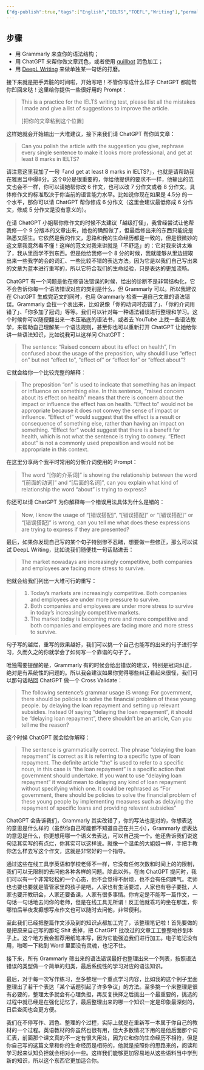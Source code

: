 ```yaml
---
{"dg-publish":true,"tags":["English","IELTS","TOEFL","Writing"],"permalink":"/master-application/托福雅思作文修改/","dgPassFrontmatter":true,"created":"2023-04-27T22:10:33.746+08:00","updated":"2023-04-27T22:12:40.109+08:00"}
---
```


## 步骤
-   用 Grammarly 来查你的语法结构；
-   用 ChatGPT 来帮你做文章润色，或者使用 [quillbot](https://quillbot.com/) 润色加工；
-   用 [DeepL Writing](https://www.deepl.com/write) 来做单独某一句话的打磨。

接下来就是把手弄脏的时间啦，开始写吧！不管你写成什么样子 ChatGPT 都能帮你凹回来哒！这里给你提供一些很好用的 Prompt：

> This is a practice for the IELTS writing test, please list all the mistakes I made and give a list of suggestions to improve the article.
> 
> [把你的文章粘到这个位置]



这样她就会开始输出一大堆建议，接下来我们请 ChatGPT 帮你凹文章：

> Can you polish the article with the suggestion you give, rephrase every single sentence to make it looks more professional, and get at least 8 marks in IELTS?

请注意这里我加了一句「and get at least 8 marks in IELTS?」，也就是请帮助我在雅思当中得8分。这个8分是很重要的，你给他提供的要求不一样，他输出的范文也会不一样，你可以请她帮你改 6 作文，也可以改 7 分作文或者 8 分作文。具体修作文的标准取决于你当前的语言能力水平。比如说你现在如果是 4.5分 的一个水平，那你可以请 ChatGPT 帮你修成 6 分作文（这里会建议最低修成 6 分作文，修成 5 分作文是没有意义的）。

在请 ChatGPT 小姐帮你修作文的时候不太建议「越级打怪」，我曾经尝试让他帮我修一个 9 分版本的文章出来，她也的确照做了，但最后修出来的东西只能说是熟悉又陌生。它依然是我的作文，思路和我的生命经历都是一致的，但是很微妙的这文章我竟然看不懂！这样的范文对我来讲就是「不舒适」的：它对我来讲太难了，我从里面学不到东西。但是他给我修一个 8 分的时候，我就能够从里边提取出来一些我学的会的词汇、一些比较不错的表达方法。因为它是以我们自己写出来的文章为蓝本进行重写的，所以它符合我们的生命经验，只是表达的更加流畅。

ChatGPT 有一个问题是他在修语法错误的时候，给出的诊断不是非常结构化，它不会告诉你每一个语法错误对应的类别是什么，但 Grammarly 可以。所以我建议在 ChatGPT 生成完范文的同时，也用 Grammarly 检查一遍自己文章的语法错误。Grammarly 会拉一个表出来，比如说像「你的动词时态错了」、「你的介词用错了」、「你多加了冠词」等等。我们可以针对每一种语法错误进行整理和学习。这个时候你可以随便翻出来一本压箱底的语法书，或者去 YouTube 上找一些语法教学，来帮助自己理解某一个语法规则，甚至你也可以重新打开 ChatGPT 让她给你讲一些语法知识，比如说我可以这样问 ChatGPT：

> The sentence: “Raised concern about its effect on health”, I’m confused about the usage of the preposition, why should I use “effect on” but not “effect to”, “effect of” or “effect for” or “effect about”?

它就会给你一个比较完整的解释：

> The preposition “on” is used to indicate that something has an impact or influence on something else. In this sentence, “raised concern about its effect on health” means that there is concern about the impact or influence the effect has on health. “Effect to” would not be appropriate because it does not convey the sense of impact or influence. “Effect of” would suggest that the effect is a result or consequence of something else, rather than having an impact on something. “Effect for” would suggest that there is a benefit for health, which is not what the sentence is trying to convey. “Effect about” is not a commonly used preposition and would not be appropriate in this context.

在这里分享两个我平时常用的分析介词使用的 Prompt：

> The word “[你的介系词]” is showing the relationship between the word “[前面的动词]” and “[后面的名词]”, can you explain what kind of relationship the word “about” is trying to express?

你还可以请 ChatGPT 为你解释每一个错误用法具体为什么是错的：

> Now, I know the usage of “[错误搭配]”, “[错误搭配]” or “[错误搭配]” or “[错误搭配]” is wrong, can you tell me what does these expressions are trying to express if they are presented?

最后，如果你发现自己写的某个句子特别惨不忍睹，想要做一些修正，那么可以试试 DeepL Writing，比如说我们随便找一句话贴进去：

> The market nowadays are increasingly competitive, both companies and employees are facing more stress to survive.

他就会给我们列出一大堆可行的重写：

> 1.  Today’s markets are increasingly competitive. Both companies and employees are under more pressure to survive.
> 2.  Both companies and employees are under more stress to survive in today’s increasingly competitive markets.
> 3.  The market today is becoming more and more competitive and both companies and employees are facing more and more stress to survive.

句子写的越烂，重写的效果越好，我们可以挑一个自己也能写的出来的句子进行学习，久而久之的你就学会了如何写一个靠谱的句子了。

唯独需要提醒的是，Grammarly 有的时候会给出错误的建议，特别是冠词纠正，绝对是有系统性的问题的。所以我会建议如果你觉得哪些纠正看起来很怪，我们可以那句话粘回 ChatGPT 做一个 Cross Validate：

> The following sentence’s grammar usage iS wrong: For government, there should be policies to solve the financial problem of these young people. by delaying the loan repayment and setting up relevant subsidies. Instead 0f saying “delaying the loan repayment”, it should be “delaying loan repayment”, there shouldn’t be an article, Can you tell me the reason?

这个时候 ChatGPT 就会给你解释：

> The sentence is grammatically correct. The phrase “delaying the loan repayment” is correct as it is referring to a specific type of loan repayment. The definite article “the” is used to refer to a specific noun, in this case is “the loan repayment” is a specific action that government should undertake. If you want to use “delaying loan repayment” it would mean to delaying any kind of loan repayment without specifying which one. lt could be rephrased as “For government, there should be policies to solve the financial problem of these young people by implementing measures such as delaying the repayment of specific loans and providing relevant subsidies”

ChatGPT 会告诉我们，Grammarly 其实改错了，你的写法也是对的，你想表达的意思是什么样的（虽然你自己可能都不知道自己在共三小），Grammarly 想表达的意思是什么，你更想用哪一个语义去表达，可以自己挑一个。他还告诉我们说这句话其实写的有点烂，你其实可以这样说。就像一个温柔的大姐姐一样，手把手教你怎么样去写这个作文，这就是非常好的一个指导。

通过这些在线工具学英语和学校老师不一样，它没有任何次数和时间上的的限制，我们可以无限制的去问他各种各样的问题。除此以外，在向 ChatGPT 提问时，我们可以有一个非常轻松的一个心态，他不会觉得不耐烦，也不会有任何脾气。老师也也要也要就是管管家里的孩子是吧，人家也有生活要过，人家也有卷子要批，人家也要开教研会，人家还要备课，人家有很多事情。你肯定是不能写一篇作文，一句话一句话地去问你的老师，但是在线工具无所谓！反正他就乖巧的坐在那里，你哪怕后半夜发癫想写点作文也可以随时去问他，非常便利。

至此我们已经把整篇作文涉及到的知识点都加工完了，该整理笔记啦！首先要做的是把原来自己写的那坨 Shit 丢掉，把 ChatGPT 批改过的文章工工整整地抄到本子上。这个地方我会推荐用纸笔来写，因为它能强迫我们进行加工。电子笔记没有用，啪唧一下粘到 Word 里面没有灵魂，也记不住。

接下来，所有 Grammarly 筛出来的语法错误最好也整理出来一个列表，按照语法错误的类型做一个简单的归类，最后系统性的学习对应的语法知识。

最后，对于每一次写作练习，至多整理一个重点学习内容，比如我的这个例子里面整理出了若干个表达「某个话题引起了许多争议」的方法。至多挑一个来整理是很有必要的，整理太多就会有心理负担，再反复抉择之后挑出一个最重要的，挑选的过程中就已经是在强化记忆了，最后整理出来的哪一个知识一定是印象最深刻的，日后查阅也会更方便。

我们在不停写作、润色、整理的个过程，实际上就是在重新写一本属于你自己的教材的一个过程。英语教材的你虽然也很有用，但大多数情况下用的是他后面那个词汇表，前面那个课文真的不一定有很大用处，因为它和你的生命经历不相符，但是你自己写的这篇文章和你的生命经历是相符的，他就是按照你的思路来的，阅读和学习起来认知负担就会相对小一些。这样我们能够更加容易地从这些语料当中学到新的知识，所以这个东西它更加适合你。